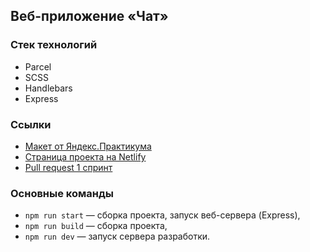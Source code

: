 
## Веб-приложение «Чат»

### Стек технологий

- Parcel
- SCSS
- Handlebars
- Express

### Ссылки

- [Макет от Яндекс.Практикума](https://www.figma.com/file/24EUnEHGEDNLdOcxg7ULwV/Chat?node-id=0%3A1)
- [Страница проекта на Netlify](https://sprint-1--startling-granita-53f6c0.netlify.app/)
- [Pull request 1 спринт](https://github.com/evorobyevaa/middle.messenger.praktikum.yandex/pull/1)

### Основные команды

- `npm run start` — сборка проекта, запуск веб-сервера (Express),
- `npm run build` — сборка проекта,
- `npm run dev` — запуск сервера разработки.





